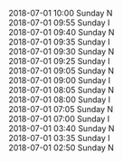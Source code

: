 2018-07-01 10:00 Sunday  N  
2018-07-01 09:55 Sunday  I  
2018-07-01 09:40 Sunday  N  
2018-07-01 09:35 Sunday  I  
2018-07-01 09:30 Sunday  N  
2018-07-01 09:25 Sunday  I  
2018-07-01 09:05 Sunday  N  
2018-07-01 09:00 Sunday  I  
2018-07-01 08:05 Sunday  N  
2018-07-01 08:00 Sunday  I  
2018-07-01 07:05 Sunday  N  
2018-07-01 07:00 Sunday  I  
2018-07-01 03:40 Sunday  N  
2018-07-01 03:35 Sunday  I  
2018-07-01 02:50 Sunday  N  
